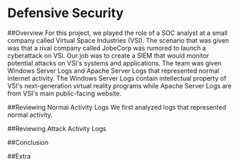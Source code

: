 # Defensive Security

##Overview
For this project, we played the role of a SOC analyst at a small company called Virtual Space Industries (VSI). The scenario that was given was that a rival company called JobeCorp was rumored to launch a cyberattack on VSI. Our job was to create a SIEM that would monitor potential attacks on VSI's systems and applications. The team was given Windows Server Logs and Apache Server Logs that represented normal internet activity. The Windows Server Logs contain intellectual property of VSI's next-generation virtual reality programs while Apache Server Logs are from VSI's main public-facing website. 

##Reviewing Normal Activity Logs
We first analyzed logs that represented normal activity. 


##Reviewing Attack Activity Logs



##Conclusion



##Extra
